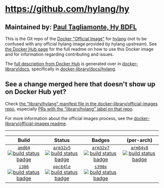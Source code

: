 # https://github.com/hylang/hy

## Maintained by: [Paul Tagliamonte, Hy BDFL](https://github.com/hylang/hy)

This is the Git repo of the [Docker "Official Image"](https://github.com/docker-library/official-images#what-are-official-images) for [hylang](https://hub.docker.com/_/hylang/) (not to be confused with any official hylang image provided by hylang upstream). See [the Docker Hub page](https://hub.docker.com/_/hylang/) for the full readme on how to use this Docker image and for information regarding contributing and issues.

The [full description from Docker Hub](https://hub.docker.com/_/hylang/) is generated over in [docker-library/docs](https://github.com/docker-library/docs), specifically in [docker-library/docs/hylang](https://github.com/docker-library/docs/tree/master/hylang).

## See a change merged here that doesn't show up on Docker Hub yet?

Check [the "library/hylang" manifest file in the docker-library/official-images repo](https://github.com/docker-library/official-images/blob/master/library/hylang), especially [PRs with the "library/hylang" label on that repo](https://github.com/docker-library/official-images/labels/library%2Fhylang).

For more information about the official images process, see the [docker-library/official-images readme](https://github.com/docker-library/official-images/blob/master/README.md).

---

| Build | Status | Badges | (per-arch) |
|:-:|:-:|:-:|:-:|
| [`amd64`<br />![build status badge](https://doi-janky.infosiftr.net/job/multiarch/job/amd64/job/hylang/badge/icon)](https://doi-janky.infosiftr.net/job/multiarch/job/amd64/job/hylang) | [`arm32v5`<br />![build status badge](https://doi-janky.infosiftr.net/job/multiarch/job/arm32v5/job/hylang/badge/icon)](https://doi-janky.infosiftr.net/job/multiarch/job/arm32v5/job/hylang) | [`arm32v7`<br />![build status badge](https://doi-janky.infosiftr.net/job/multiarch/job/arm32v7/job/hylang/badge/icon)](https://doi-janky.infosiftr.net/job/multiarch/job/arm32v7/job/hylang) | [`arm64v8`<br />![build status badge](https://doi-janky.infosiftr.net/job/multiarch/job/arm64v8/job/hylang/badge/icon)](https://doi-janky.infosiftr.net/job/multiarch/job/arm64v8/job/hylang) |
| [`i386`<br />![build status badge](https://doi-janky.infosiftr.net/job/multiarch/job/i386/job/hylang/badge/icon)](https://doi-janky.infosiftr.net/job/multiarch/job/i386/job/hylang) | [`ppc64le`<br />![build status badge](https://doi-janky.infosiftr.net/job/multiarch/job/ppc64le/job/hylang/badge/icon)](https://doi-janky.infosiftr.net/job/multiarch/job/ppc64le/job/hylang) | [`s390x`<br />![build status badge](https://doi-janky.infosiftr.net/job/multiarch/job/s390x/job/hylang/badge/icon)](https://doi-janky.infosiftr.net/job/multiarch/job/s390x/job/hylang) |

<!-- THIS FILE IS GENERATED BY https://github.com/docker-library/docs/blob/master/generate-repo-stub-readme.sh -->
